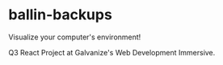 # ballin-backups
Visualize your computer's environment!

Q3 React Project at Galvanize's Web Development Immersive.
